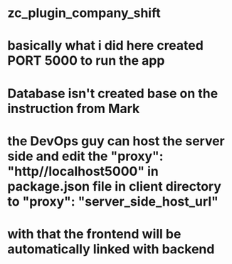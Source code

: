 # zc_plugin_company_shift

# basically what i did here created PORT 5000 to run the app 
# Database isn't created base on the instruction from Mark
# the DevOps guy can host the server side and edit the "proxy": "http//localhost5000" in package.json file in client directory to "proxy": "server_side_host_url"
# with that the frontend will be automatically linked with backend
